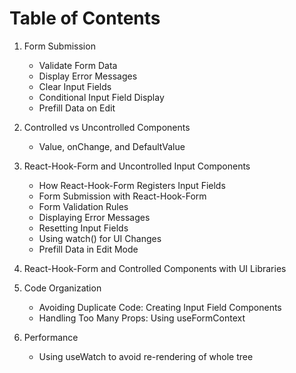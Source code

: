 # Table of Contents

1. Form Submission
   - Validate Form Data
   - Display Error Messages
   - Clear Input Fields
   - Conditional Input Field Display
   - Prefill Data on Edit

2. Controlled vs Uncontrolled Components
   - Value, onChange, and DefaultValue

3. React-Hook-Form and Uncontrolled Input Components
   - How React-Hook-Form Registers Input Fields
   - Form Submission with React-Hook-Form
   - Form Validation Rules
   - Displaying Error Messages
   - Resetting Input Fields
   - Using watch() for UI Changes
   - Prefill Data in Edit Mode

4. React-Hook-Form and Controlled Components with UI Libraries

5. Code Organization
   - Avoiding Duplicate Code: Creating Input Field Components
   - Handling Too Many Props: Using useFormContext

6. Performance
   - Using useWatch to avoid re-rendering of whole tree